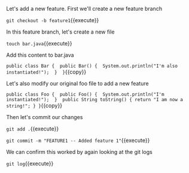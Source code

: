 Let's add a new feature. First we'll create a new feature branch

`git checkout -b feature1`{{execute}}

In this feature branch, let's create a new file

`touch bar.java`{{execute}}

Add this content to bar.java

`public class Bar { 
    public Bar() { 
        System.out.println("I'm also instantiated!"); 
    } 
}`{{copy}}

Let's also modify our original foo file to add a new feature

`public class Foo { 
    public Foo() { 
        System.out.println("I'm instantiated!"); 
    } 
    public String toString() {
        return "I am now a string!";
    }
}`{{copy}}

Then let's commit our changes

`git add .`{{execute}}

`git commit -m "FEATURE1 -- Added feature 1"`{{execute}}

We can confirm this worked by again looking at the git logs

`git log`{{execute}}
